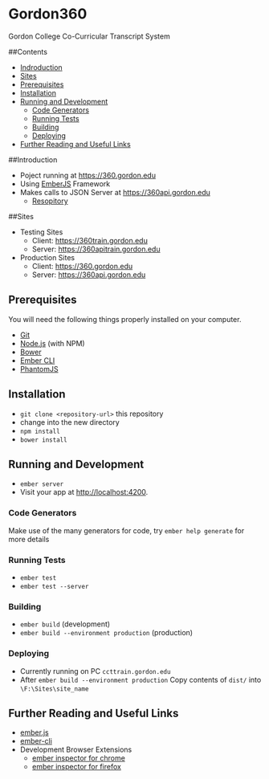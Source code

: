 # Gordon360

Gordon College Co-Curricular Transcript System

##Contents
  * [Indroduction](#introduction)
  * [Sites](#sites)
  * [Prerequisites](#prerequisites)
  * [Installation](#installation)
  * [Running and Development](#running-and-development)
    * [Code Generators](#code-generators)
    * [Running Tests](#running-tests)
    * [Building](#building)
    * [Deploying](#deploying)
  * [Further Reading and Useful Links](#further-reading-and-useful-links)

##Introduction

* Poject running at https://360.gordon.edu
* Using [EmberJS](http://emberjs.com/) Framework
* Makes calls to JSON Server at https://360api.gordon.edu
  * [Resopitory](https://github.com/gordon-cs/Project-Raymond)

##Sites

* Testing Sites
  * Client: https://360train.gordon.edu
  * Server: https://360apitrain.gordon.edu
* Production Sites
  * Client: https://360.gordon.edu
  * Server: https://360api.gordon.edu

## Prerequisites

You will need the following things properly installed on your computer.

* [Git](http://git-scm.com/)
* [Node.js](http://nodejs.org/) (with NPM)
* [Bower](http://bower.io/)
* [Ember CLI](http://ember-cli.com/)
* [PhantomJS](http://phantomjs.org/)

## Installation

* `git clone <repository-url>` this repository
* change into the new directory
* `npm install`
* `bower install`

## Running and Development

* `ember server`
* Visit your app at [http://localhost:4200](http://localhost:4200).

### Code Generators

Make use of the many generators for code, try `ember help generate` for more details

### Running Tests

* `ember test`
* `ember test --server`

### Building

* `ember build` (development)
* `ember build --environment production` (production)

### Deploying

* Currently running on PC `ccttrain.gordon.edu`
* After `ember build --environment production` Copy contents of `dist/` into `\F:\Sites\site_name`

## Further Reading and Useful Links

* [ember.js](http://emberjs.com/)
* [ember-cli](http://ember-cli.com/)
* Development Browser Extensions
  * [ember inspector for chrome](https://chrome.google.com/webstore/detail/ember-inspector/bmdblncegkenkacieihfhpjfppoconhi)
  * [ember inspector for firefox](https://addons.mozilla.org/en-US/firefox/addon/ember-inspector/)
